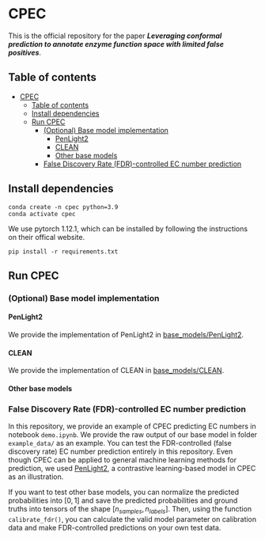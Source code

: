 # CPEC 
This is the official repository for the paper ***Leveraging conformal prediction to annotate enzyme function space with limited false positives***.

## Table of contents
- [CPEC](#cpec)
  - [Table of contents](#table-of-contents)
  - [Install dependencies](#install-dependencies)
  - [Run CPEC](#run-cpec)
    - [(Optional) Base model implementation](#optional-base-model-implementation)
      - [PenLight2](#penlight2)
      - [CLEAN](#clean)
      - [Other base models](#other-base-models)
    - [False Discovery Rate (FDR)-controlled EC number prediction](#false-discovery-rate-fdr-controlled-ec-number-prediction)


## Install dependencies
```
conda create -n cpec python=3.9
conda activate cpec
```
We use pytorch 1.12.1, which can be installed by following the instructions on their offical website.
```
pip install -r requirements.txt
```

## Run CPEC



### (Optional) Base model implementation

#### PenLight2
We provide the implementation of PenLight2 in [base_models/PenLight2](https://github.com/luo-group/CPEC/tree/base_models/base_models/PenLight2).

#### CLEAN
We provide the implementation of CLEAN in [base_models/CLEAN](https://github.com/luo-group/CPEC/tree/base_models/base_models/CLEAN).

#### Other base models

### False Discovery Rate (FDR)-controlled EC number prediction

In this repository, we provide an example of CPEC predicting EC numbers in notebook `demo.ipynb`. We provide the raw output of our base model in folder `example_data/` as an example. You can test the FDR-controlled (false discovery rate) EC number prediction entirely in this repository. Even though CPEC can be applied to general machine learning methods for prediction, we used [PenLight2](https://github.com/luo-group/PenLight), a contrastive learning-based model in CPEC as an illustration. 

If you want to test other base models, you can normalize the predicted probabilities into $\left[0,1\right]$ and save the predicted probabilities and ground truths into tensors of the shape $\left[n_{samples}, n_{labels}\right]$. Then, using the function `calibrate_fdr()`, you can calculate the valid model parameter on calibration data and make FDR-controlled predictions on your own test data.  